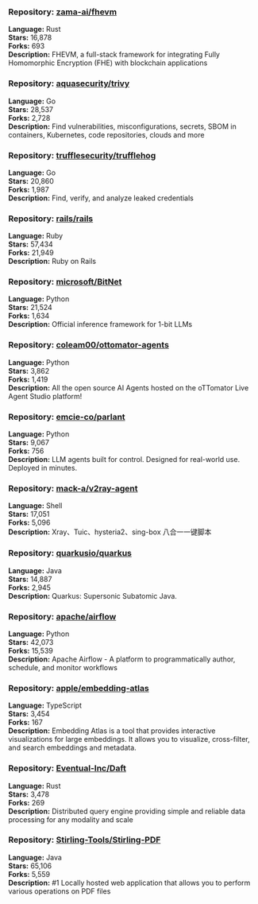 ### **Repository:** [zama-ai/fhevm](https://github.com/zama-ai/fhevm)

**Language:** Rust  
**Stars:** 16,878  
**Forks:** 693  
**Description:** FHEVM, a full-stack framework for integrating Fully Homomorphic Encryption (FHE) with blockchain applications

### **Repository:** [aquasecurity/trivy](https://github.com/aquasecurity/trivy)

**Language:** Go  
**Stars:** 28,537  
**Forks:** 2,728  
**Description:** Find vulnerabilities, misconfigurations, secrets, SBOM in containers, Kubernetes, code repositories, clouds and more

### **Repository:** [trufflesecurity/trufflehog](https://github.com/trufflesecurity/trufflehog)

**Language:** Go  
**Stars:** 20,860  
**Forks:** 1,987  
**Description:** Find, verify, and analyze leaked credentials

### **Repository:** [rails/rails](https://github.com/rails/rails)

**Language:** Ruby  
**Stars:** 57,434  
**Forks:** 21,949  
**Description:** Ruby on Rails

### **Repository:** [microsoft/BitNet](https://github.com/microsoft/BitNet)

**Language:** Python  
**Stars:** 21,524  
**Forks:** 1,634  
**Description:** Official inference framework for 1-bit LLMs

### **Repository:** [coleam00/ottomator-agents](https://github.com/coleam00/ottomator-agents)

**Language:** Python  
**Stars:** 3,862  
**Forks:** 1,419  
**Description:** All the open source AI Agents hosted on the oTTomator Live Agent Studio platform!

### **Repository:** [emcie-co/parlant](https://github.com/emcie-co/parlant)

**Language:** Python  
**Stars:** 9,067  
**Forks:** 756  
**Description:** LLM agents built for control. Designed for real-world use. Deployed in minutes.

### **Repository:** [mack-a/v2ray-agent](https://github.com/mack-a/v2ray-agent)

**Language:** Shell  
**Stars:** 17,051  
**Forks:** 5,096  
**Description:** Xray、Tuic、hysteria2、sing-box 八合一一键脚本

### **Repository:** [quarkusio/quarkus](https://github.com/quarkusio/quarkus)

**Language:** Java  
**Stars:** 14,887  
**Forks:** 2,945  
**Description:** Quarkus: Supersonic Subatomic Java.

### **Repository:** [apache/airflow](https://github.com/apache/airflow)

**Language:** Python  
**Stars:** 42,073  
**Forks:** 15,539  
**Description:** Apache Airflow - A platform to programmatically author, schedule, and monitor workflows

### **Repository:** [apple/embedding-atlas](https://github.com/apple/embedding-atlas)

**Language:** TypeScript  
**Stars:** 3,454  
**Forks:** 167  
**Description:** Embedding Atlas is a tool that provides interactive visualizations for large embeddings. It allows you to visualize, cross-filter, and search embeddings and metadata.

### **Repository:** [Eventual-Inc/Daft](https://github.com/Eventual-Inc/Daft)

**Language:** Rust  
**Stars:** 3,478  
**Forks:** 269  
**Description:** Distributed query engine providing simple and reliable data processing for any modality and scale

### **Repository:** [Stirling-Tools/Stirling-PDF](https://github.com/Stirling-Tools/Stirling-PDF)

**Language:** Java  
**Stars:** 65,106  
**Forks:** 5,559  
**Description:** #1 Locally hosted web application that allows you to perform various operations on PDF files

